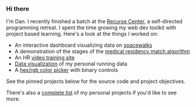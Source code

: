 ### Hi there

I'm Dan.  I recently finished a batch at the [Recurse Center](http://recurse.com), a self-directed programming retreat.  I spent the time growing my web dev toolkit with project based learning.  Here's a look at the things I worked on: 

* An interactive dashboard visualizing data on [spacewalks](https://d-murphy.github.io/spacewalk-dashboard/) 
* A demonstration of the stages of the [medical residency match algorithm](https://residency-match-demo.herokuapp.com/) 
* An HR [video training site](https://talentcheck.pro/) 
* [Data visualization](https://d-murphy.github.io/StravaRunDataDashboard.html) of my personal running data
* A [hex/rgb color picker](https://github.com/d-murphy/d-murphy/blob/main/completeProjectList.md) with binary controls

See the pinned projects below for the source code and project objectives.  

There's also a [complete list](https://github.com/d-murphy/d-murphy/blob/main/fullProjectList.md) of my personal projects if you'd like to see more.  

